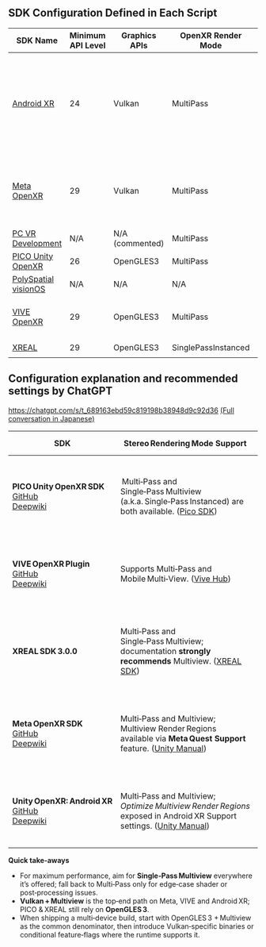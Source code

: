 

## SDK Configuration Defined in Each Script

| SDK Name | Minimum API Level | Graphics APIs | OpenXR Render Mode | XR Loader | XR Feature Set | OpenXr Features | Interaction Profiles | Package Identifier |
|----------|-------------------|---------------|-------------------|-----------|----------------|-----------------|---------------------|-------------------|
| [Android XR](Devices/SetupSdk_AndroidXR.cs) | 24 | Vulkan | MultiPass | OpenXRLoader | `com.unity.openxr.featureset.android` | androidxr-support, arfoundation-androidxr-anchor, arfoundation-androidxr-camera, arfoundation-androidxr-face, arfoundation-androidxr-occlusion, arfoundation-androidxr-plane, arfoundation-androidxr-raycast, arfoundation-androidxr-session, androidxr-display-utilities, androidxr-hand-mesh-data | handinteraction, khrsimpleprofile | `com.unity.xr.androidxr-openxr@1.0.1` |
| [Meta OpenXR](Devices/SetupSdk_MetaOpenXrSdk.cs) | 29 | Vulkan | MultiPass | OpenXRLoader | `com.unity.openxr.featureset.meta` | input.handtracking, metaquest, arfoundation-meta-anchor, meta-boundary-visibility, arfoundation-meta-bounding-boxes, arfoundation-meta-session, meta-colocation-discovery, arfoundation-meta-camera | handinteraction, metaquestplus | `com.unity.xr.meta-openxr@2.2.0` |
| [PC VR Development](Devices/SetupSdk_PcVrForDevelopment.cs) | N/A | N/A (commented) | MultiPass | OpenXRLoader | N/A (commented) | input.handtracking, compositionlayers | handinteraction, khrsimpleprofile | N/A |
| [PICO Unity OpenXR](Devices/SetupSdk_PicoUnityOpenXrSdk.cs) | 26 | OpenGLES3 | MultiPass | OpenXRLoader | `com.picoxr.openxr.features` | input.handtracking, pico.openxr.feature.passthrough | handinteraction, PICO4touch, PICO4Ultratouch | `https://github.com/Pico-Developer/PICO-Unity-OpenXR-SDK.git#release_1.4.0` |
| [PolySpatial visionOS](Devices/SetupSdk_PolySpatialVisionOS.cs) | N/A | N/A | N/A | VisionOSLoader | N/A | N/A | N/A | `com.unity.polyspatial.visionos@2.2.4` |
| [VIVE OpenXR](Devices/SetupSdk_ViveOpenXrPlugin.cs) | 29 | OpenGLES3 | MultiPass | OpenXRLoader | `com.htc.vive.openxr.featureset.vivexr` | vive.openxr.feature.compositionlayer, vive.openxr.feature.hand.tracking, vive.openxr.feature.passthrough, vivefocus3 | handinteraction, vive.openxr.feature.focus3controller | `com.htc.upm.vive.openxr@2.5.1` |
| [XREAL](Devices/SetupSdk_XrealSdk.cs) | 29 | OpenGLES3 | SinglePassInstanced | XREALXRLoader | N/A | N/A | N/A | `https://public-resource.xreal.com/download/XREALSDK_Release_3.0.0.20250314/com.xreal.xr.tar.gz` |




## Configuration explanation and recommended settings by ChatGPT

https://chatgpt.com/s/t_689163ebd59c819198b38948d9c92d36 [(Full conversation in Japanese)](https://chatgpt.com/share/68915922-0934-8008-a734-19216a13b3a9)

| SDK                          | Stereo Rendering Mode Support                                                                                              | **Recommended Stereo Mode**                                                                                                                                | Graphics API Support                                                                                                                     | **Recommended Graphics API**                                                                                              | Notes                                                                                                                            |
| ---------------------------- | -------------------------------------------------------------------------------------------------------------------------- | ---------------------------------------------------------------------------------------------------------------------------------------------------------- | ---------------------------------------------------------------------------------------------------------------------------------------- | ------------------------------------------------------------------------------------------------------------------------- | -------------------------------------------------------------------------------------------------------------------------------- |
| **PICO Unity OpenXR SDK**<br>[GitHub](https://github.com/Pico-Developer/PICO-Unity-OpenXR-SDK)<br>[Deepwiki](https://deepwiki.com/Pico-Developer/PICO-Unity-OpenXR-SDK) |  Multi‑Pass and Single‑Pass Multiview (a.k.a. Single‑Pass Instanced) are both available. ([Pico SDK][1])                   | Single‑Pass Multiview – halves CPU draw‑calls and is highlighted as the main performance feature. ([Pico SDK][1])                                          | OpenGLES 2.0 / 3.0 only – **Vulkan is not supported**. ([Pico SDK][2])                                                                   | OpenGLES 3.0 – best balance of quality vs. driver maturity on PICO devices. ([Pico SDK][2])                               | Multiview can’t be combined with some post‑processing effects; test URP/HDRP custom shaders individually.                        |
| **VIVE OpenXR Plugin**<br>[GitHub](https://github.com/ViveSoftware/VIVE-OpenXR-Unity)<br>[Deepwiki](https://deepwiki.com/ViveSoftware/VIVE-OpenXR-Unity)       | Supports Multi‑Pass and Mobile Multi‑View. ([Vive Hub][3])                                                                 | Mobile Multi‑View – HTC docs promote it as the primary performance path; disable only when features (e.g., some foveation modes) conflict. ([Vive Hub][3]) | OpenGLES 3 and Vulkan are available; tutorial suggests removing Vulkan in early builds to shorten build times. ([developer.vive.com][4]) | OpenGLES 3 for rapid iteration; migrate to Vulkan + Multi‑View when CPU becomes the bottleneck. ([developer.vive.com][4]) | When Vulkan is enabled, check feature‑parity (foveation layers, composition layers) before shipping.                             |
| **XREAL SDK 3.0.0**          | Multi‑Pass and Single‑Pass Multiview; documentation **strongly recommends** Multiview. ([XREAL SDK][5])                    | Single‑Pass Multiview – explicitly recommended for CPU‑bound scenes. ([XREAL SDK][5])                                                                      | OpenGLES 3.0 only (Auto Graphics API is disabled and GLES3 is set in official setup guide). ([XREAL SDK][6])                             | OpenGLES 3.0 – the only officially supported API in SDK 3.0.0. ([XREAL SDK][6])                                           | If you keep Multi‑Pass, XREAL advises turning **Off** Multithreaded Rendering to avoid tearing in URP projects. ([XREAL SDK][7]) |
| **Meta OpenXR SDK**<br>[GitHub](https://github.com/needle-mirror/com.unity.xr.meta-openxr)<br>[Deepwiki](https://deepwiki.com/needle-mirror/com.unity.xr.meta-openxr)          | Multi‑Pass and Multiview; Multiview Render Regions available via **Meta Quest Support** feature. ([Unity Manual][8])       | Single‑Pass Multiview – default path; enable *Optimize Multiview Render Regions* for extra savings. ([Unity Manual][8])                                    | OpenGLES 3 and Vulkan; Meta docs recommend Vulkan for new projects. ([Unity Manual][9], [Meta Developers][10])                           | Vulkan – required for full Passthrough and most new rendering extensions. ([Unity Manual][9])                             | Keep GLES3 as secondary API during QA if you target older Snapdragon chipsets with unstable Vulkan drivers.                      |
| **Unity OpenXR: Android XR**<br>[GitHub](https://github.com/android/android-xr-unity-package)<br>[Deepwiki](https://deepwiki.com/android/android-xr-unity-package) | Multi‑Pass and Multiview; *Optimize Multiview Render Regions* exposed in Android XR Support settings. ([Unity Manual][11]) | Single‑Pass Multiview + Render Regions – delivers 5‑15 % power savings on reference devices. ([Unity Manual][11])                                          | OpenGLES 3 and Vulkan; Unity states **Vulkan is the recommended API** for Android XR. ([Unity Manual][12])                               | Vulkan – newer XR features (Passthrough, Render Regions) are Vulkan‑only. ([Unity Manual][12])                            | Put Vulkan first in the Graphics API list; leave GLES3 second for fallback during device‑compatibility testing.                  |

**Quick take‑aways**

* For maximum performance, aim for **Single‑Pass Multiview** everywhere it’s offered; fall back to Multi‑Pass only for edge‑case shader or post‑processing issues.
* **Vulkan + Multiview** is the top‑end path on Meta, VIVE and Android XR; PICO & XREAL still rely on **OpenGLES 3**.
* When shipping a multi‑device build, start with OpenGLES 3 + Multiview as the common denominator, then introduce Vulkan‑specific binaries or conditional feature‑flags where the runtime supports it.



[1]: https://sdk.picovr.com/docs/UnityXRSDK/en/chapter_eight.html?utm_source=chatgpt.com "8 Advanced Features — Unity XR SDK v_2.0.3 documentation"
[2]: https://sdk.picovr.com/docs/XRPlatformSDK/Unity/en/chapter_three.html "3 Development Notes — Unity XR Platform SDK 0.1 documentation"
[3]: https://hub.vive.com/storage/docs/en-us/ReleaseNote.html "Release Notes — Wave VR 6.2.0 documentation"
[4]: https://developer.vive.com/resources/openxr/unity/tutorials/setup-and-installation/getting-started-with-openxr/ "Unity: Getting Started With OpenXR | VIVE OpenXR - Developer Resources"
[5]: https://docs.xreal.com/Rendering/Single%20Pass%20Stereo%20Rendering?utm_source=chatgpt.com "Single Pass Stereo Rendering - XREAL SDK"
[6]: https://docs.xreal.com/Getting%20Started%20with%20XREAL%20SDK "Getting Started with XREAL SDK | XREAL SDK"
[7]: https://docs.xreal.com/MigratingFromNRSDKToXREALSDK/intro?utm_source=chatgpt.com "Migrating from NRSDK to XREAL SDK"
[8]: https://docs.unity3d.com/Packages/com.unity.xr.openxr%401.14/manual/features/multiviewrenderregions.html?utm_source=chatgpt.com "Multiview Render Regions | OpenXR Plugin | 1.14.0 - Unity - Manual"
[9]: https://docs.unity3d.com/Packages/com.unity.xr.meta-openxr%401.0/manual/project-setup.html?utm_source=chatgpt.com "Project setup | Unity OpenXR Meta | 1.0.4"
[10]: https://developers.meta.com/horizon/documentation/unity/os-vulkan-opengl/?utm_source=chatgpt.com "OpenGL ES and Vulkan | Meta Horizon OS Developers"
[11]: https://docs.unity3d.com/Packages/com.unity.xr.androidxr-openxr%401.0/manual/features/multiviewrenderregions.html?utm_source=chatgpt.com "Multiview Render Regions | Unity OpenXR Android XR | 1.0.0-pre.2"
[12]: https://docs.unity3d.com/Packages/com.unity.xr.androidxr-openxr%401.0/manual/get-started/graphics-settings.html?utm_source=chatgpt.com "Optimize graphics settings | Unity OpenXR Android XR | 1.0.0"

